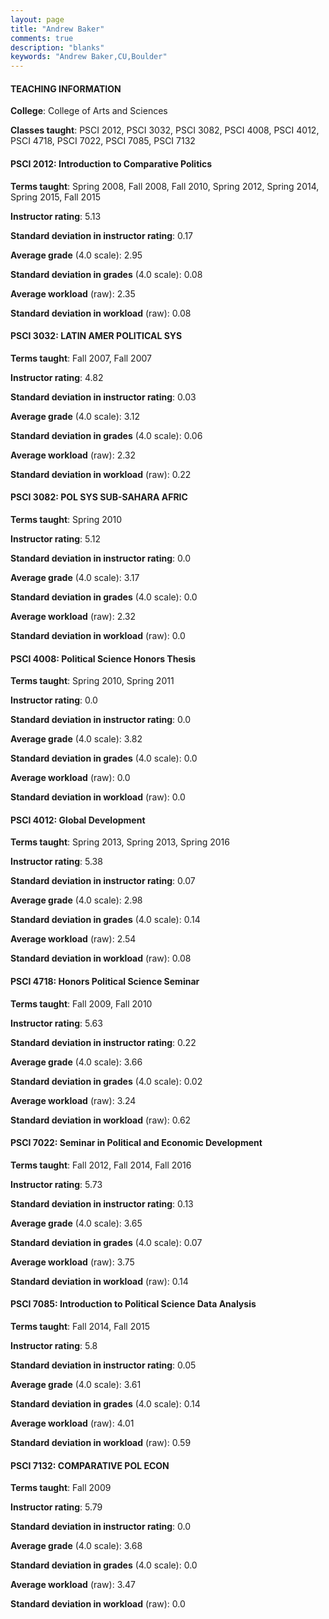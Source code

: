 ```yaml
---
layout: page
title: "Andrew Baker" 
comments: true
description: "blanks"
keywords: "Andrew Baker,CU,Boulder"
---
```

<head>
<script src="https://ajax.googleapis.com/ajax/libs/jquery/2.1.3/jquery.min.js"></script>
<script src="https://dl.dropboxusercontent.com/s/pc42nxpaw1ea4o9/highcharts.js?dl=0"></script>
<!-- <script src="../assets/js/highcharts.js"></script> -->
<style type="text/css">@font-face {
	font-family: "Bebas Neue";
	src: url(https://www.filehosting.org/file/details/544349/BebasNeue Regular.otf) format("opentype");
	}
	h1.Bebas { 
		font-family: "Bebas Neue", Verdana, Tahoma;
	}
</style>
</head>
	   
#### TEACHING INFORMATION

**College**: College of Arts and Sciences

**Classes taught**: PSCI 2012, PSCI 3032, PSCI 3082, PSCI 4008, PSCI 4012, PSCI 4718, PSCI 7022, PSCI 7085, PSCI 7132

#### PSCI 2012: Introduction to Comparative Politics

**Terms taught**: Spring 2008, Fall 2008, Fall 2010, Spring 2012, Spring 2014, Spring 2015, Fall 2015

**Instructor rating**: 5.13

**Standard deviation in instructor rating**: 0.17

**Average grade** (4.0 scale): 2.95

**Standard deviation in grades** (4.0 scale): 0.08

**Average workload** (raw): 2.35

**Standard deviation in workload** (raw): 0.08

#### PSCI 3032: LATIN AMER POLITICAL SYS

**Terms taught**: Fall 2007, Fall 2007

**Instructor rating**: 4.82

**Standard deviation in instructor rating**: 0.03

**Average grade** (4.0 scale): 3.12

**Standard deviation in grades** (4.0 scale): 0.06

**Average workload** (raw): 2.32

**Standard deviation in workload** (raw): 0.22

#### PSCI 3082: POL SYS SUB-SAHARA AFRIC

**Terms taught**: Spring 2010

**Instructor rating**: 5.12

**Standard deviation in instructor rating**: 0.0

**Average grade** (4.0 scale): 3.17

**Standard deviation in grades** (4.0 scale): 0.0

**Average workload** (raw): 2.32

**Standard deviation in workload** (raw): 0.0

#### PSCI 4008: Political Science Honors Thesis

**Terms taught**: Spring 2010, Spring 2011

**Instructor rating**: 0.0

**Standard deviation in instructor rating**: 0.0

**Average grade** (4.0 scale): 3.82

**Standard deviation in grades** (4.0 scale): 0.0

**Average workload** (raw): 0.0

**Standard deviation in workload** (raw): 0.0

#### PSCI 4012: Global Development

**Terms taught**: Spring 2013, Spring 2013, Spring 2016

**Instructor rating**: 5.38

**Standard deviation in instructor rating**: 0.07

**Average grade** (4.0 scale): 2.98

**Standard deviation in grades** (4.0 scale): 0.14

**Average workload** (raw): 2.54

**Standard deviation in workload** (raw): 0.08

#### PSCI 4718: Honors Political Science Seminar

**Terms taught**: Fall 2009, Fall 2010

**Instructor rating**: 5.63

**Standard deviation in instructor rating**: 0.22

**Average grade** (4.0 scale): 3.66

**Standard deviation in grades** (4.0 scale): 0.02

**Average workload** (raw): 3.24

**Standard deviation in workload** (raw): 0.62

#### PSCI 7022: Seminar in Political and Economic Development

**Terms taught**: Fall 2012, Fall 2014, Fall 2016

**Instructor rating**: 5.73

**Standard deviation in instructor rating**: 0.13

**Average grade** (4.0 scale): 3.65

**Standard deviation in grades** (4.0 scale): 0.07

**Average workload** (raw): 3.75

**Standard deviation in workload** (raw): 0.14

#### PSCI 7085: Introduction to Political Science Data Analysis

**Terms taught**: Fall 2014, Fall 2015

**Instructor rating**: 5.8

**Standard deviation in instructor rating**: 0.05

**Average grade** (4.0 scale): 3.61

**Standard deviation in grades** (4.0 scale): 0.14

**Average workload** (raw): 4.01

**Standard deviation in workload** (raw): 0.59

#### PSCI 7132: COMPARATIVE POL ECON

**Terms taught**: Fall 2009

**Instructor rating**: 5.79

**Standard deviation in instructor rating**: 0.0

**Average grade** (4.0 scale): 3.68

**Standard deviation in grades** (4.0 scale): 0.0

**Average workload** (raw): 3.47

**Standard deviation in workload** (raw): 0.0

